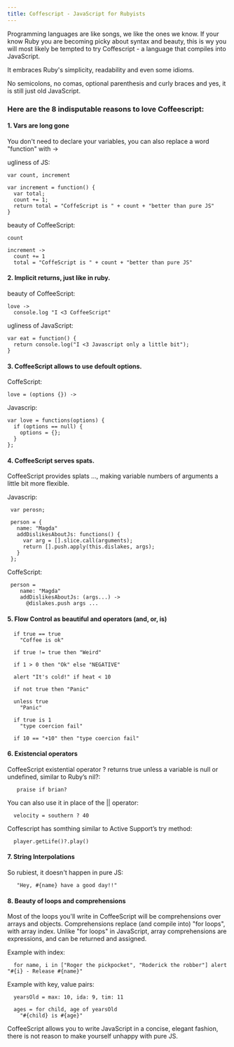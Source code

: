 ```yaml
--- 
title: Coffescript - JavaScript for Rubyists
---
```




Programming languages are like songs, we like the ones we know. If your know Ruby you are becoming picky about syntax and beauty, this is wy you will most likely be tempted to try Coffescript -  a language that compiles into JavaScript. 

It embraces Ruby's simplicity, readability and even some idioms.

No semicolons, no comas, optional parenthesis and curly braces and yes, it is still just old JavaScript.


### Here are the 8 indisputable reasons to love Coffeescript:



#### 1. Vars are long gone

You don't need to declare your variables, you can also replace a word "function" with ->

ugliness of JS:

    var count, increment

    var increment = function() {
      var total;
      count += 1;
      return total = "CoffeScript is " + count + "better than pure JS"
    }

beauty of CoffeeScript:

    count

    increment ->
      count += 1
      total = "CoffeScript is " + count + "better than pure JS"



#### 2. Implicit returns, just like in ruby.

beauty of CoffeeScript:

    love -> 
      console.log "I <3 CoffeeScript"


ugliness  of JavaScript:


    var eat = function() {
      return console.log("I <3 Javascript only a little bit");
    }


#### 3. CoffeeScript allows to use defoult options.

CoffeScript:

    love = (options {}) ->

Javascrip:
    
    var love = functions(options) {
      if (options == null) {
        options = {};
      }
    };


#### 4. CoffeeScript serves spats.

CoffeeScript provides splats ..., making variable numbers of arguments a little bit more flexible.


Javascrip:

     var perosn;

     person = {
       name: "Magda"
       addDislikesAboutJs: functions() {
         var arg = [].slice.call(arguments);
         return [].push.apply(this.dislakes, args);
       }
     };

CoffeScript:
     
     person = 
        name: "Magda"
        addDislikesAboutJs: (args...) ->
          @dislakes.push args ...



#### 5. Flow Control as beautiful and operators  (and, or, is)


      if true == true
        "Coffee is ok"

      if true != true then "Weird"

      if 1 > 0 then "Ok" else "NEGATIVE"

      alert "It's cold!" if heat < 10

      if not true then "Panic"

      unless true
        "Panic"

      if true is 1
        "type coercion fail"

      if 10 == "+10" then "type coercion fail"


#### 6.  Existencial operators

CoffeeScript existential operator ? returns true unless a variable is null or undefined, similar to Ruby’s nil?:


       praise if brian?

You can also use it in place of the || operator:   

      velocity = southern ? 40

Coffescript has somthing similar to Active Support’s try method:

      player.getLife()?.play()


#### 7. String Interpolations

So rubiest, it doesn't happen in pure JS:

       "Hey, #{name} have a good day!!"  


#### 8. Beauty of loops and comprehensions

Most of the loops you'll write in CoffeeScript will be comprehensions over arrays and objects. Comprehensions replace (and compile into) "for loops", with array index. Unlike "for loops" in JavaScript, array comprehensions are expressions, and can be returned and assigned.

Example with index:

      for name, i in ["Roger the pickpocket", "Roderick the robber"] alert "#{i} - Release #{name}"


Example with key, value pairs:

      yearsOld = max: 10, ida: 9, tim: 11

      ages = for child, age of yearsOld
        "#{child} is #{age}"



CoffeeScript allows you to write JavaScript in a concise, elegant fashion, there is not reason to make yourself unhappy with pure JS.
      

     
      
   

